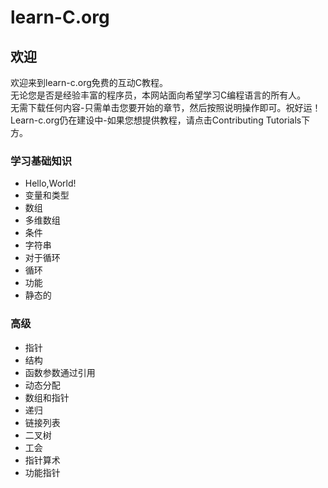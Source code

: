 # **learn-C.org**  

## **欢迎**  

欢迎来到learn-c.org免费的互动C教程。  
无论您是否是经验丰富的程序员，本网站面向希望学习C编程语言的所有人。  
无需下载任何内容-只需单击您要开始的章节，然后按照说明操作即可。祝好运！  
Learn-c.org仍在建设中-如果您想提供教程，请点击Contributing Tutorials下方。  

### **学习基础知识**  

* Hello,World!  
* 变量和类型  
* 数组  
* 多维数组  
* 条件  
* 字符串  
* 对于循环  
* 循环  
* 功能  
* 静态的  

### **高级**

* 指针  
* 结构  
* 函数参数通过引用  
* 动态分配  
* 数组和指针  
* 递归  
* 链接列表  
* 二叉树  
* 工会  
* 指针算术  
* 功能指针  





